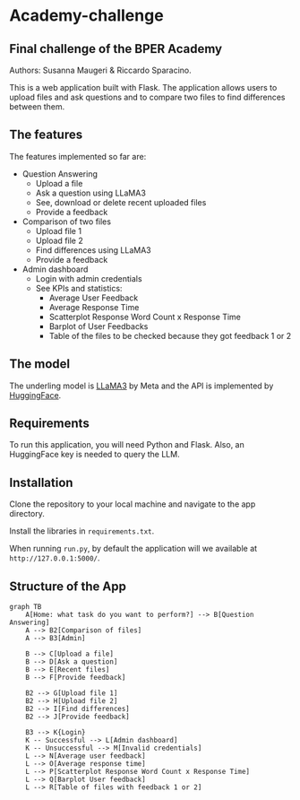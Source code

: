 # Academy-challenge
## Final challenge of the BPER Academy
Authors: Susanna Maugeri & Riccardo Sparacino.

This is a web application built with Flask. The application allows users to upload files and ask questions and to compare two files to find differences between them.


## The features
The features implemented so far are:

* Question Answering
    * Upload a file
    * Ask a question using LLaMA3
    * See, download or delete recent uploaded files
    * Provide a feedback
* Comparison of two files
    * Upload file 1
    * Upload file 2
    * Find differences using LLaMA3 
    * Provide a feedback
* Admin dashboard
    * Login with admin credentials
    * See KPIs and statistics:
        * Average User Feedback
        * Average Response Time
        * Scatterplot Response Word Count x Response Time
        * Barplot of User Feedbacks
        * Table of the files to be checked because they got feedback 1 or 2

## The model
The underling model is [LLaMA3](https://huggingface.co/meta-llama/Meta-Llama-3-8B-Instruct) by Meta and the API is implemented by [HuggingFace](https://huggingface.co/). 

## Requirements

To run this application, you will need Python and Flask. Also, an HuggingFace key is needed to query the LLM.

## Installation

Clone the repository to your local machine and navigate to the app directory.

Install the libraries in `requirements.txt`. 

When running `run.py`, by default the application will we available at `http://127.0.0.1:5000/`.


## Structure of the App

```mermaid
graph TB
    A[Home: what task do you want to perform?] --> B[Question Answering]
    A --> B2[Comparison of files]
    A --> B3[Admin]

    B --> C[Upload a file]
    B --> D[Ask a question]
    B --> E[Recent files]
    B --> F[Provide feedback]

    B2 --> G[Upload file 1]
    B2 --> H[Upload file 2]
    B2 --> I[Find differences]
    B2 --> J[Provide feedback]

    B3 --> K{Login}
    K -- Successful --> L[Admin dashboard]
    K -- Unsuccessful --> M[Invalid credentials]
    L --> N[Average user feedback]
    L --> O[Average response time]
    L --> P[Scatterplot Response Word Count x Response Time]
    L --> Q[Barplot User feedback]
    L --> R[Table of files with feedback 1 or 2]
